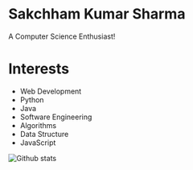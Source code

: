 
# Sakchham Kumar Sharma
  A Computer Science Enthusiast!
  <a href="https://sakchham11.github.io/sakchham11"></a>

# **Interests**

* Web Development
* Python
* Java
* Software Engineering
* Algorithms
* Data Structure
* JavaScript

![Github stats](https://github-readme-stats.vercel.app/api?username=sakchham11)

